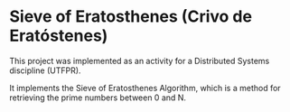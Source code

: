 # Sieve of Eratosthenes (Crivo de Eratóstenes)
This project was implemented as an activity for a Distributed Systems discipline (UTFPR).

It implements the Sieve of Eratosthenes Algorithm, which is a method for retrieving the prime numbers between 0 and N.

